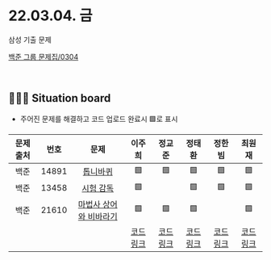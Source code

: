 # 22.03.04. 금
삼성 기출 문제
</br>

[백준 그룹 문제집/0304](https://www.acmicpc.net/group/workbook/view/13701/42636)

</br>

## 🧑🏽‍💻 Situation board
- 주어진 문제를 해결하고 코드 업로드 완료시 🟩로 표시

| 문제 출처   | 번호       | 문제      | 이주희  | 정교준  | 정태환  | 정한빔 | 최원재  |
| :--------: | :--------: | :--------: | :--------: | :-------: | :-------: | :-------: |  :-------: |
| 백준        | 14891      |[톱니바퀴](https://www.acmicpc.net/problem/14891)  |  🟩    |    🟩     |  🟩   |   🟩    |    🟩   |
| 백준        | 13458     |[시험 감독](https://www.acmicpc.net/problem/13458) |  🟩    |       |   🟩   |  🟩  | 🟩  |
| 백준        | 21610      |[마법사 상어와 비바라기](https://www.acmicpc.net/problem/21610) |   🟩   |   🟩     |  🟩    |    |  🟩 |
|             |           |           |  [코드링크](https://github.com/daejeon5-algostudy/AlgorithmStudy/blob/main/%EC%8A%A4%ED%84%B0%EB%94%94/0304/%EC%9D%B4%EC%A3%BC%ED%9D%AC/README.md) | [코드링크](https://github.com/daejeon5-algostudy/AlgorithmStudy/tree/main/%EC%8A%A4%ED%84%B0%EB%94%94/0304/%EC%A0%95%EA%B5%90%EC%A4%80) | [코드링크](https://github.com/daejeon5-algostudy/AlgorithmStudy/tree/main/%EC%8A%A4%ED%84%B0%EB%94%94/0304/%EC%A0%95%ED%83%9C%ED%99%98) | [코드링크](https://github.com/daejeon5-algostudy/AlgorithmStudy/tree/main/%EC%8A%A4%ED%84%B0%EB%94%94/0304/%EC%A0%95%ED%95%9C%EB%B9%94) | [코드링크](https://github.com/daejeon5-algostudy/AlgorithmStudy/tree/main/%EC%8A%A4%ED%84%B0%EB%94%94/0304/%EC%B5%9C%EC%9B%90%EC%9E%AC)  |
